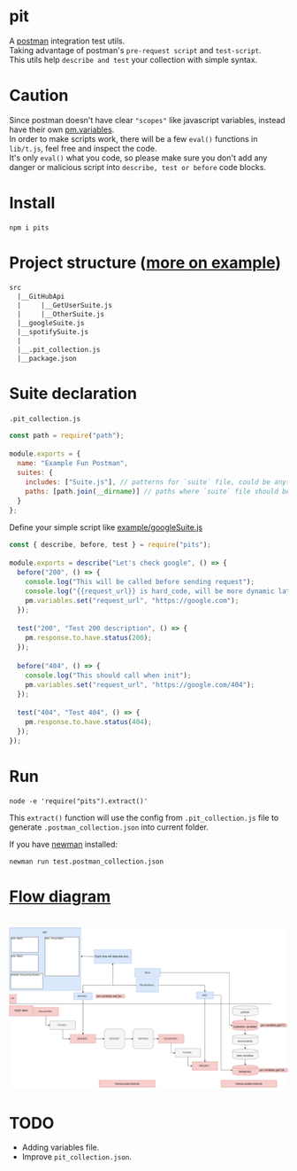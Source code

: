 # pit
A [postman](https://www.getpostman.com) integration test utils.\
Taking advantage of postman's `pre-request script` and `test-script`.\
This utils help `describe and test` your collection with simple syntax.

# Caution
Since postman doesn't have clear `"scopes"` like javascript variables, instead have their own [pm.variables](https://learning.getpostman.com/docs/postman/variables-and-environments/variables/).\
In order to make scripts work, there will be a few `eval()` functions in `lib/t.js`, feel free and inspect the code.\
It's only `eval()` what you code, so please make sure you don't add any danger or malicious script into `describe, test or before` code blocks.

# Install
```
npm i pits
```

# Project structure ([more on example](https://github.com/luanphandinh/pits/tree/master/example))
```
src
  |__GitHubApi
  |     |__GetUserSuite.js
  |     |__OtherSuite.js
  |__googleSuite.js
  |__spotifySuite.js
  |
  |__.pit_collection.js
  |__package.json
```

# Suite declaration

`.pit_collection.js`
```javascript
const path = require("path");

module.exports = {
  name: "Example Fun Postman",
  suites: {
    includes: ["Suite.js"], // patterns for `suite` file, could be anything.
    paths: [path.join(__dirname)] // paths where `suite` file should be placed.
  }
};
```

Define your simple script like
[example/googleSuite.js](https://github.com/luanphandinh/pits/blob/master/example/googleSuite.js)
```javascript
const { describe, before, test } = require("pits");

module.exports = describe("Let's check google", () => {
  before("200", () => {
    console.log("This will be called before sending request");
    console.log("{{request_url}} is hard_code, will be more dynamic later");
    pm.variables.set("request_url", "https://google.com");
  });

  test("200", "Test 200 description", () => {
    pm.response.to.have.status(200);
  });

  before("404", () => {
    console.log("This should call when init");
    pm.variables.set("request_url", "https://google.com/404");
  });

  test("404", "Test 404", () => {
    pm.response.to.have.status(404);
  });
});
```

# Run
```
node -e 'require("pits").extract()'
```
This `extract()` function will use the config from `.pit_collection.js` file to generate `.postman_collection.json` into current folder.

If you have [newman](https://www.npmjs.com/package/newman) installed:
```
newman run test.postman_collection.json
```

# [Flow diagram](https://www.draw.io/?lightbox=1&highlight=0000ff&edit=_blank&layers=1&nav=1&title=pit.svg#Uhttps%3A%2F%2Fdrive.google.com%2Fuc%3Fid%3D1LAMukZHOzEI1DuxBVMTw8yL-L2ArNVDI%26export%3Ddownload)
# ![diagram](https://github.com/luanphandinh/pit/blob/master/flow.svg)

# TODO
* Adding variables file.
* Improve `pit_collection.json`.
